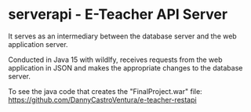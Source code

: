# serverapi - E-Teacher API Server
It serves as an intermediary between the database server and the web application server.

Conducted in Java 15 with wildlfy, receives requests from the web application in JSON and makes the appropriate changes to the database server.

To see the java code that creates the "FinalProject.war" file:
https://github.com/DannyCastroVentura/e-teacher-restapi
